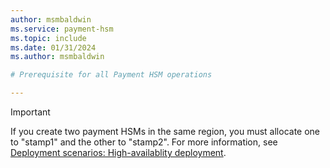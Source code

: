 ```yaml
---
author: msmbaldwin
ms.service: payment-hsm
ms.topic: include
ms.date: 01/31/2024
ms.author: msmbaldwin

# Prerequisite for all Payment HSM operations

---
```


> [!IMPORTANT]
> If you create two payment HSMs in the same region, you must allocate one to "stamp1" and the other to "stamp2". For more information, see [Deployment scenarios: High-availablity deployment](../deployment-scenarios.md#high-availability-deployment).
